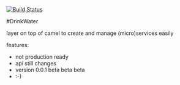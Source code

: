 [![Build Status](https://travis-ci.org/drinkwater-io/drinkwater-java.svg?branch=master)](https://travis-ci.org/drinkwater-io/drinkwater-java)

#DrinkWater 

layer on top of camel to create and manage (micro)services easily

features:

- not production ready
- api still changes
- version 0.0.1 beta beta beta
- :-)
